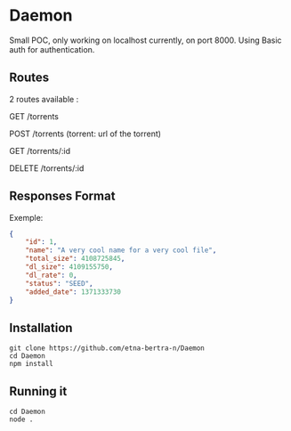 Daemon
======

Small POC, only working on localhost currently, on port 8000.
Using Basic auth for authentication.

Routes
------
2 routes available :

GET /torrents

POST /torrents (torrent: url of the torrent)

GET /torrents/:id

DELETE /torrents/:id

Responses Format
----------------
Exemple:
```json
{
	"id": 1,
	"name": "A very cool name for a very cool file",
	"total_size": 4108725845,
	"dl_size": 4109155750,
	"dl_rate": 0,
	"status": "SEED",
	"added_date": 1371333730
}
```


Installation
------------
	git clone https://github.com/etna-bertra-n/Daemon
	cd Daemon
	npm install

Running it
----------
	cd Daemon
	node .
